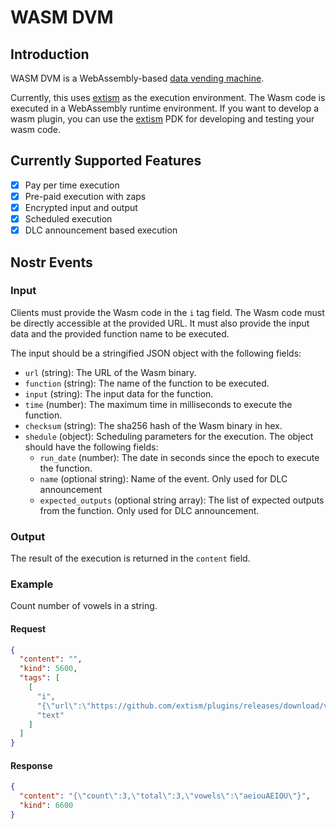 # WASM DVM

## Introduction

WASM DVM is a WebAssembly-based [data vending machine](https://www.data-vending-machines.org/).

Currently, this uses [extism](https://extism.org/) as the execution environment. The Wasm code is executed in a
WebAssembly runtime environment. If you want to develop a wasm plugin, you can use the [extism](https://extism.org/)
PDK for developing and testing your wasm code.

## Currently Supported Features

- [x] Pay per time execution
- [x] Pre-paid execution with zaps
- [x] Encrypted input and output
- [x] Scheduled execution
- [x] DLC announcement based execution

## Nostr Events

### Input

Clients must provide the Wasm code in the `i` tag field. The Wasm code must be directly accessible at the provided URL.
It must also provide the input data and the provided function name to be executed.

The input should be a stringified JSON object with the following fields:

- `url` (string): The URL of the Wasm binary.
- `function` (string): The name of the function to be executed.
- `input` (string): The input data for the function.
- `time` (number): The maximum time in milliseconds to execute the function.
- `checksum` (string): The sha256 hash of the Wasm binary in hex.
- `shedule` (object): Scheduling parameters for the execution. The object should have the following fields:
    - `run_date` (number): The date in seconds since the epoch to execute the function.
    - `name` (optional string): Name of the event. Only used for DLC announcement
    - `expected_outputs` (optional string array): The list of expected outputs from the function. Only used for DLC
      announcement.

### Output

The result of the execution is returned in the `content` field.

### Example

Count number of vowels in a string.

#### Request

```json
{
  "content": "",
  "kind": 5600,
  "tags": [
    [
      "i",
      "{\"url\":\"https://github.com/extism/plugins/releases/download/v0.5.0/count_vowels.wasm\",\"function\":\"count_vowels\",\"input\":\"Hello World\",\"time\": 1000, \"checksum\": \"93898457953d30d016f712ccf4336ce7e9971db5f7f3aff1edd252764f75d5d7\"}",
      "text"
    ]
  ]
}
```

#### Response

```json
{
  "content": "{\"count\":3,\"total\":3,\"vowels\":\"aeiouAEIOU\"}",
  "kind": 6600
}
```
